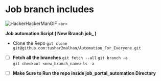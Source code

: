 # Job branch includes

![HackerHackerManGIF](https://user-images.githubusercontent.com/66706496/152695203-a83b61cd-9c57-4188-bb06-82f80e0cbc52.gif)
`<br>`

**Job automation Script ( New Branch job_ )** 

* Clone the Repo
`git clone git@github.com:tushar2malhan/Automation_For_Everyone.git`


* [ ] **Fetch all the branches** 
  `git fetch --all`
  `git branch -a `  
  `git checkout <new_branch_name>`
  `ls -a`


* [ ] **Make Sure to Run the repo inside job_portal_automation Directory**
